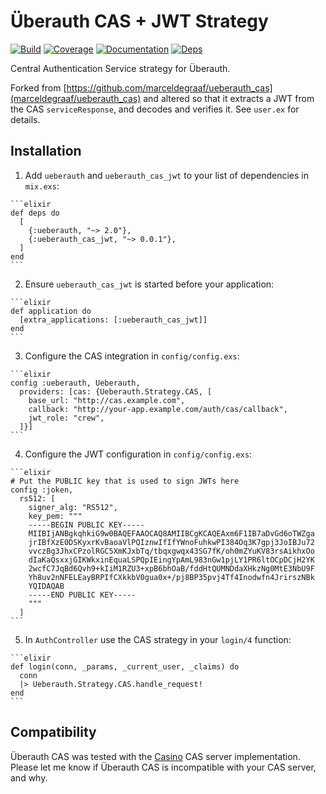 # Überauth CAS + JWT Strategy

[![Build](https://travis-ci.org/LoyaltyNZ/ueberauth_cas_jwt.svg?branch=master)](https://travis-ci.org/LoyaltyNZ/ueberauth_cas_jwt)
[![Coverage](https://coveralls.io/repos/github/LoyaltyNZ/ueberauth_cas_jwt/badge.svg?branch=master)](https://coveralls.io/github/LoyaltyNZ/ueberauth_cas_jwt?branch=master)
[![Documentation](http://inch-ci.org/github/LoyaltyNZ/ueberauth_cas_jwt.svg)](http://inch-ci.org/github/LoyaltyNZ/ueberauth_cas_jwt)
[![Deps](https://beta.hexfaktor.org/badge/all/github/LoyaltyNZ/ueberauth_cas_jwt.svg)](https://beta.hexfaktor.org/github/LoyaltyNZ/ueberauth_cas_jwt)

Central Authentication Service strategy for Überauth.

Forked from [https://github.com/marceldegraaf/ueberauth_cas](marceldegraaf/ueberauth_cas) and altered so that it extracts a JWT from the CAS `serviceResponse`, and decodes and verifies it. See `user.ex` for details.

## Installation

  1. Add `ueberauth` and `ueberauth_cas_jwt` to your list of dependencies in `mix.exs`:

    ```elixir
    def deps do
      [
        {:ueberauth, "~> 2.0"},
        {:ueberauth_cas_jwt, "~> 0.0.1"},
      ]
    end
    ```

  2. Ensure `ueberauth_cas_jwt` is started before your application:

    ```elixir
    def application do
      [extra_applications: [:ueberauth_cas_jwt]]
    end
    ```

  3. Configure the CAS integration in `config/config.exs`:

    ```elixir
    config :ueberauth, Ueberauth,
      providers: [cas: {Ueberauth.Strategy.CAS, [
        base_url: "http://cas.example.com",
        callback: "http://your-app.example.com/auth/cas/callback",
        jwt_role: "crew",
      ]}]
    ```

  4. Configure the JWT configuration in `config/config.exs`:

    ```elixir
    # Put the PUBLIC key that is used to sign JWTs here
    config :joken,
      rs512: [
        signer_alg: "RS512",
        key_pem: """
        -----BEGIN PUBLIC KEY-----
        MIIBIjANBgkqhkiG9w0BAQEFAAOCAQ8AMIIBCgKCAQEAxm6F1IB7aDvGd6oTWZga
        jrIBfXzE0DSKyxrKvBaoaVlPQIznwIfIfYWnoFuhkwPI384Oq3K7gpj3JoIBJu72
        vvczBg3JhxCPzolRGC5XmKJxbTq/tbqxgwqx43SG7fK/oh0mZYuKV83rsAikhxOo
        dIaKaQsxxjGIKWkxinEquaLSPQpIEingYpAmL983nGw1pjLY1PR6ltOCpDCjH2YK
        2wcfC7JqBd6Qvh9+kIiM1RZU3+xpB6bhOaB/fddHtQUMNDdaXHkzNg0MtE3NbU9F
        Yh8uv2nNFELEayBRPIfCXkkbV0gua0x+/pj8BP35pvj4Tf4Inodwfn4JrirszNBk
        YQIDAQAB
        -----END PUBLIC KEY-----
        """
      ]
    ```

  5. In `AuthController` use the CAS strategy in your `login/4` function:

    ```elixir
    def login(conn, _params, _current_user, _claims) do
      conn
      |> Ueberauth.Strategy.CAS.handle_request!
    end
    ```

## Compatibility

Überauth CAS was tested with the [Casino](http://casino.rbcas.com/) CAS server
implementation. Please let me know if Überauth CAS is incompatible with your CAS
server, and why.
